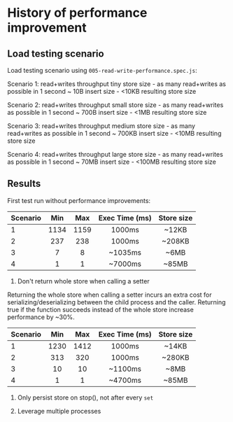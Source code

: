 # History of performance improvement

## Load testing scenario

Load testing scenario using ```005-read-write-performance.spec.js```:

Scenario 1: read+writes throughput tiny store size
    - as many read+writes as possible in 1 second
    ~ 10B insert size
    - <10KB resulting store size

Scenario 2: read+writes throughput small store size
    - as many read+writes as possible in 1 second
    ~ 700B insert size
    - <1MB resulting store size

Scenario 3: read+writes throughput medium store size
    - as many read+writes as possible in 1 second
    ~ 700KB insert size
    - <10MB resulting store size

Scenario 4: read+writes throughput large store size
    - as many read+writes as possible in 1 second
    ~ 70MB insert size
    - <100MB resulting store size

## Results

First test run without performance improvements:

| Scenario | Min | Max   | Exec Time (ms) | Store size |
| :------- | :-: | :---: | :------------: | :--------: |
| 1 | 1134 | 1159 | 1000ms | ~12KB |
| 2 | 237 | 238 | 1000ms | ~208KB |
| 3 | 7 | 8 | ~1035ms | ~6MB |
| 4 | 1 | 1 | ~7000ms | ~85MB |

1. Don't return whole store when calling a setter

Returning the whole store when calling a setter incurs an extra cost for serializing/deserializing between the child process and the caller.
Returning true if the function succeeds instead of the whole store increase performance by ~30%.

| Scenario | Min | Max   | Exec Time (ms) | Store size |
| :------- | :-: | :---: | :------------: | :--------: |
1 | 1230 | 1412 | 1000ms | ~14KB |
2 | 313 | 320 | 1000ms | ~280KB |
3 | 10 | 10 | ~1100ms | ~8MB |
4 | 1 | 1 | ~4700ms | ~85MB |

1. Only persist store on stop(), not after every ```set```



1. Leverage multiple processes


